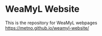 # WeaMyL Website

This is the repository for WeaMyL webpages https://metno.github.io/weamyl-website/
